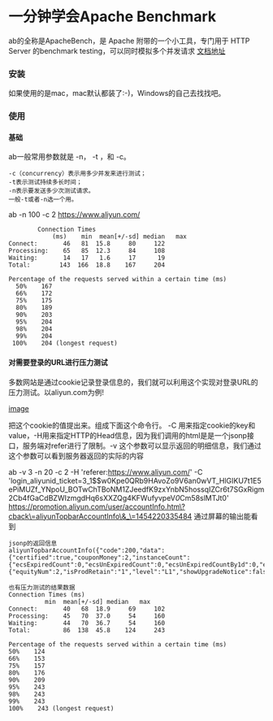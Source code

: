 # 一分钟学会Apache Benchmark

ab的全称是ApacheBench，是 Apache 附带的一个小工具，专门用于 HTTP Server 的benchmark testing，可以同时模拟多个并发请求
[文档地址](https://httpd.apache.org/docs/2.2/programs/ab.html)

### 安装
如果使用的是mac，mac默认都装了:-)，Windows的自己去找找吧。

### 使用
#### 基础
ab一般常用参数就是 -n， -t ，和 -c。

	-c（concurrency）表示用多少并发来进行测试；
	-t表示测试持续多长时间；
	-n表示要发送多少次测试请求。
	一般-t或者-n选一个用。


ab  -n 100 -c 2 https://www.aliyun.com/

			Connection Times 
				(ms) 	min  mean[+/-sd] median   max
	Connect:       46   81  15.8     80     122
	Processing:    65   85  12.3     84     108
	Waiting:       14   17   1.6     17      19
	Total:        143  166  18.8    167     204

	Percentage of the requests served within a certain time (ms)
	  50%    167
	  66%    172
	  75%    175
	  80%    189
	  90%    203
	  95%    204
	  98%    204
	  99%    204
	 100%    204 (longest request)
	 

#### 对需要登录的URL进行压力测试

多数网站是通过cookie记录登录信息的，我们就可以利用这个实现对登录URL的压力测试。以aliyun.com为例!

[image](http://blogimages.oss-cn-hangzhou.aliyuncs.com/login-ticket.png)

把这个cookie的值提出来。组成下面这个命令行。 -C 用来指定cookie的key和value，-H用来指定HTTP的Head信息，因为我们调用的html是是一个jsonp接口，服务端对refer进行了限制。-v 这个参数可以显示返回的明细信息，我们通过这个参数可以看到服务器返回的实际的内容

 ab  -v 3  -n  20 -c 2 -H  'referer:https://www.aliyun.com/' -C  'login_aliyunid_ticket=3_1$$w0Kpe0QRb9HAvoZo9V6an0wVT_HlGIKU7t1E5ePiMUZf_YNpoU_BOTwChTBoNM1ZJeedfK9zxYnbN5hossqIZCr6t7SGxRigm2Cb4fGaCdBZWIzmgdHq6sXXZQg4KFWufyvpeV*0*Cm58slMTJt0' https://promotion.aliyun.com/user/accountInfo.htm\?cback\=aliyunTopbarAccountInfo\&_\=1454220335484
通过屏幕的输出能看到
	
	jsonp的返回信息
	aliyunTopbarAccountInfo({"code":200,"data":{"certified":true,"couponMoney":2,"instanceCount":{"ecsExpiredCount":0,"ecsUnExpiredCount":0,"ecsUnExpiredCountBy1d":0,"ecsUnExpiredCountBy7d":0,"rdsExpiredCount":0,"rdsUnExpiredCountBy1d":0,"rdsUnExpiredCountBy7d":0},"messageCount":37,"prepayMoney":0.00,"unpaidOrderCount":0,"userLevel":{"equityNum":2,"isProdRetain":"1","level":"L1","showUpgradeNotice":false}},"msg":""});
	
	也有压力测试的结果数据
	Connection Times (ms)
              min  mean[+/-sd] median   max
	Connect:       40   68  18.9     69     102
	Processing:    45   70  37.0     54     160
	Waiting:       44   70  36.7     54     160
	Total:         86  138  45.8    124     243

	Percentage of the requests served within a certain time (ms)
  	50%    124
  	66%    153
  	75%    157
  	80%    176
  	90%    209
  	95%    243
  	98%    243
  	99%    243
 	100%    243 (longest request)

